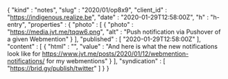 {
  "kind" : "notes",
  "slug" : "2020/01/op8x9",
  "client_id" : "https://indigenous.realize.be",
  "date" : "2020-01-29T12:58:00Z",
  "h" : "h-entry",
  "properties" : {
    "photo" : [ {
      "photo" : "https://media.jvt.me/tqqw6.png",
      "alt" : "Push notification via Pushover of a given Webmention"
    } ],
    "published" : [ "2020-01-29T12:58:00Z" ],
    "content" : [ {
      "html" : "",
      "value" : "And here is what the new notifications look like for https://www.jvt.me/posts/2020/01/12/webmention-notifications/ for my webmentions"
    } ],
    "syndication" : [ "https://brid.gy/publish/twitter" ]
  }
}
